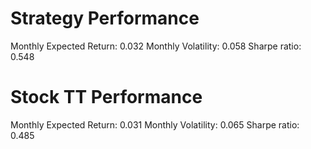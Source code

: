 # Strategy Performance
Monthly Expected Return: 0.032
Monthly Volatility: 0.058
Sharpe ratio: 0.548
# Stock TT Performance
Monthly Expected Return: 0.031
Monthly Volatility: 0.065
Sharpe ratio: 0.485
